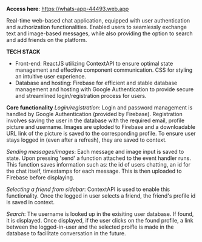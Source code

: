 **Access here**: https://whats-app-44493.web.app

Real-time web-based chat application, equipped with user authentication and authorization functionalities. Enabled users to seamlessly exchange text and image-based messages, while also
providing the option to search and add friends on the platform.

**TECH STACK**
- Front-end: ReactJS utilizing ContextAPI to ensure optimal state management and effective component communication. CSS for styling an intuitive user experience. 
- Database and hosting: Firebase for efficient and stable database management and hosting with Google Authentication to provide
secure and streamlined login/registration process for users. 


**Core functionality** 
*Login/registration*: Login and password management is handled by Google Authentication (provided by Firebase). Registration involves saving the user in the database with the required email, 
profile picture and username. Images are uploded to Firebase and a downloadable URL link of the picture is saved to the corresponding profile. To ensure user stays logged in (even after a refresh), they are saved to context.

*Sending messages/images*: Each message and image input is saved to state. Upon pressing 'send' a function attached to the event handler runs. This function saves information such as: the id of users chatting, 
an id for the chat itself, timestamps for each message. This is then uploaded to Firebase before displaying. 

*Selecting a friend from sidebar*: ContextAPI is used to enable this functionality. Once the logged in user selects a friend, the friend's profile id is saved in context. 

*Search*: The username is looked up in the exisiting user database. If found, it is displayed. Once displayed, if the user clicks on the found profile, a link between the logged-in-user and the selected proifle 
is made in the database to facilitate conversation in the future. 
